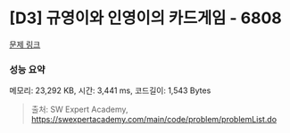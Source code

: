 # [D3] 규영이와 인영이의 카드게임 - 6808 

[문제 링크](https://swexpertacademy.com/main/code/problem/problemDetail.do?contestProbId=AWgv9va6HnkDFAW0) 

### 성능 요약

메모리: 23,292 KB, 시간: 3,441 ms, 코드길이: 1,543 Bytes



> 출처: SW Expert Academy, https://swexpertacademy.com/main/code/problem/problemList.do